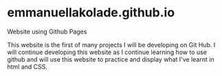# emmanuellakolade.github.io
Website using Github Pages

This website is the first of many projects I will be developing on Git Hub. I will continue developing this website as I continue learning how to use github and will use this website to practice and display what I've learnt in html and CSS.

